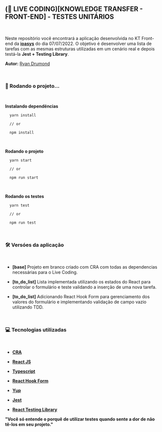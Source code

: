 ## (🔴 LIVE CODING)[KNOWLEDGE TRANSFER - FRONT-END] - TESTES UNITÁRIOS

<br />

Neste repositório você encontrará a aplicação desenvolvida no KT Front-end da <a href="https://ioasys.com.br/">**ioasys**</a> do dia 07/07/2022. O objetivo é desenvolver uma lista de tarefas com as mesmas estruturas utilizadas em um cenário real e depois testá-la **Jest + Testing Library**. 

**Autor:** <a href="https://ryandrumond.com">Ryan Drumond</a>

<br />

### 🚀 Rodando o projeto...

<br />

**Instalando dependëncias**

```
  yarn install
  
  // or
  
  npm install
```

<br />

**Rodando o projeto**

```
  yarn start
  
  // or
  
  npm run start
```

<br />

**Rodando os testes**

```
  yarn test
  
  // or
  
  npm run test
```

<br />

### 🛠️ Versóes da aplicação

<br />

* **[base]** Projeto em branco criado com CRA com todas as dependencias necessárias para o Live Coding.

* **[to_do_list]** Lista implementada utilizando os estados do React para controlar o formulário e teste validando a inserção de uma nova tarefa.

* **[to_do_list]** Adicionando React Hook Form para gerenciamento dos valores do formulário e implementando validação de campo vazio utilizando TDD.

<br />

### 💻 Tecnologias utilizadas

<br />

* <a href="https://create-react-app.dev/">**CRA**</a>

* <a href="https://pt-br.reactjs.org/">**React JS**</a>

* <a href="https://www.typescriptlang.org/">**Typescript**</a>

* <a href="https://react-hook-form.com/">**React Hook Form**</a>

* <a href="https://www.npmjs.com/package/yup">**Yup**</a>

* <a href="https://jestjs.io/">**Jest**</a>

* <a href="https://testing-library.com/docs/react-testing-library/intro">**React Testing Library**</a>

**"Você só entende o porquê de utilizar testes quando sente a dor de não tê-los em seu projeto."**
